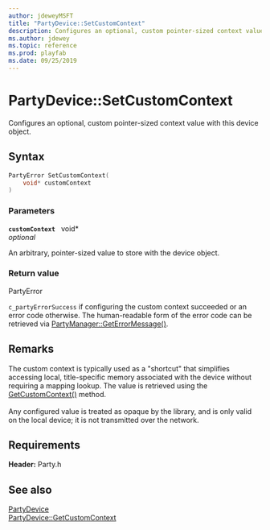 ```yaml
---
author: jdeweyMSFT
title: "PartyDevice::SetCustomContext"
description: Configures an optional, custom pointer-sized context value with this device object.
ms.author: jdewey
ms.topic: reference
ms.prod: playfab
ms.date: 09/25/2019
---
```


# PartyDevice::SetCustomContext  

Configures an optional, custom pointer-sized context value with this device object.  

## Syntax  
  
```cpp
PartyError SetCustomContext(  
    void* customContext  
)  
```  
  
### Parameters  
  
**`customContext`** &nbsp; void*  
*optional*  
  
An arbitrary, pointer-sized value to store with the device object.  
  
  
### Return value  
PartyError
  
```c_partyErrorSuccess``` if configuring the custom context succeeded or an error code otherwise. The human-readable form of the error code can be retrieved via [PartyManager::GetErrorMessage()](../../PartyManager/methods/partymanager_geterrormessage.md).
  
## Remarks  
  
The custom context is typically used as a "shortcut" that simplifies accessing local, title-specific memory associated with the device without requiring a mapping lookup. The value is retrieved using the [GetCustomContext()](partydevice_getcustomcontext.md) method. <br /><br /> Any configured value is treated as opaque by the library, and is only valid on the local device; it is not transmitted over the network.
  
## Requirements  
  
**Header:** Party.h
  
## See also  
[PartyDevice](../partydevice.md)  
[PartyDevice::GetCustomContext](partydevice_getcustomcontext.md)
  
  

